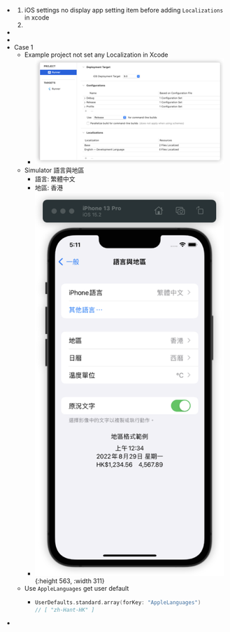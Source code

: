 - 1. iOS settings no display app setting item before adding `Localizations` in xcode
  2.
-
-
- Case 1
	- Example project not set any Localization in Xcode
		- ![image.png](../assets/image_1655284191132_0.png)
	- Simulator 語言與地區
		- 語言: 繁體中文
		- 地區: 香港
		- ![image.png](../assets/image_1655284278188_0.png){:height 563, :width 311}
	- Use `AppleLanguages` get user default
		- ```swift
		  UserDefaults.standard.array(forKey: "AppleLanguages")
		  // [ "zh-Hant-HK" ]
		  ```
-